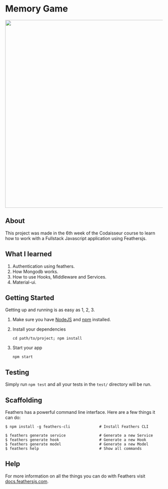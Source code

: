 # Memory Game

<img src="http://i.imgur.com/dfRsfu3.png" width=600px />

## About

This project was made in the 6th week of the Codaisseur course to learn how to work with a Fullstack Javascript application using Feathersjs.

## What I learned

1. Authentication using feathers.
2. How Mongodb works.
3. How to use Hooks, Middleware and Services.
4. Material-ui.


## Getting Started

Getting up and running is as easy as 1, 2, 3.

1. Make sure you have [NodeJS](https://nodejs.org/) and [npm](https://www.npmjs.com/) installed.
2. Install your dependencies

    ```
    cd path/to/project; npm install
    ```

3. Start your app

    ```
    npm start
    ```

## Testing

Simply run `npm test` and all your tests in the `test/` directory will be run.

## Scaffolding

Feathers has a powerful command line interface. Here are a few things it can do:

```
$ npm install -g feathers-cli             # Install Feathers CLI

$ feathers generate service               # Generate a new Service
$ feathers generate hook                  # Generate a new Hook
$ feathers generate model                 # Generate a new Model
$ feathers help                           # Show all commands
```

## Help

For more information on all the things you can do with Feathers visit [docs.feathersjs.com](http://docs.feathersjs.com).
